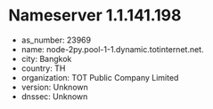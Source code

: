 # Nameserver 1.1.141.198

* as_number: 23969
* name: node-2py.pool-1-1.dynamic.totinternet.net.
* city: Bangkok
* country: TH
* organization: TOT Public Company Limited
* version: Unknown
* dnssec: Unknown
